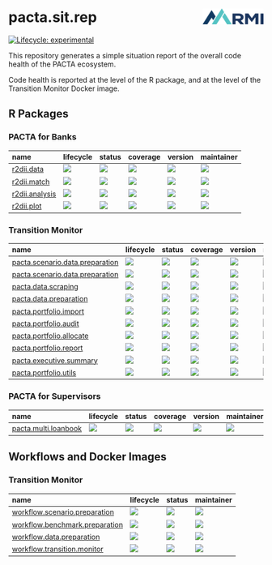 
<!-- README.md is generated from README.Rmd. Please edit that file -->

# pacta.sit.rep <img src="assets/images/logo.png" align="right" width="120" />

<!-- badges: start -->

[![Lifecycle:
experimental](https://img.shields.io/badge/lifecycle-experimental-orange.svg)](https://lifecycle.r-lib.org/articles/stages.html#experimental)
<!-- badges: end -->

This repository generates a simple situation report of the overall code
health of the PACTA ecosystem.

Code health is reported at the level of the R package, and at the level
of the Transition Monitor Docker image.

## R Packages

### PACTA for Banks

| name | lifecycle | status | coverage | version | maintainer |
|:---|:---|:---|:---|:---|:---|
| [r2dii.data](https://rmi-pacta.github.io/r2dii.data/) | [![](https://lifecycle.r-lib.org/reference/figures/lifecycle-stable.svg)](https://lifecycle.r-lib.org/articles/stages.html#stable) | [![](https://github.com/RMI-PACTA/r2dii.data/actions/workflows/R.yml/badge.svg?branch=main)](https://github.com/RMI-PACTA/r2dii.data/actions/workflows/R.yml?query=branch%3Amain) | [![](https://img.shields.io/codecov/c/github/rmi-pacta/r2dii.data/main)](https://app.codecov.io/gh/RMI-PACTA/r2dii.data?branch=main) | [![](https://img.shields.io/github/r-package/v/rmi-pacta/r2dii.data/main?label=version&labelColor=%23444d56&color=%2334d058)](https://github.com/RMI-PACTA/r2dii.data/blob/main/DESCRIPTION) | [![](https://img.shields.io/badge/dynamic/json?label=codeowner&query=codeownerInfo.ownersForFile&url=https%3A%2F%2Fgithub.com%2Frmi-pacta%2Fr2dii.data%2Fdeferred-metadata%2Fmain%2F.github%2FCODEOWNERS)](https://github.com/RMI-PACTA/r2dii.data/blob/main/.github/CODEOWNERS) |
| [r2dii.match](https://rmi-pacta.github.io/r2dii.match/) | [![](https://lifecycle.r-lib.org/reference/figures/lifecycle-stable.svg)](https://lifecycle.r-lib.org/articles/stages.html#stable) | [![](https://github.com/RMI-PACTA/r2dii.match/actions/workflows/R.yml/badge.svg?branch=main)](https://github.com/RMI-PACTA/r2dii.match/actions/workflows/R.yml?query=branch%3Amain) | [![](https://img.shields.io/codecov/c/github/rmi-pacta/r2dii.match/main)](https://app.codecov.io/gh/RMI-PACTA/r2dii.match?branch=main) | [![](https://img.shields.io/github/r-package/v/rmi-pacta/r2dii.match/main?label=version&labelColor=%23444d56&color=%2334d058)](https://github.com/RMI-PACTA/r2dii.match/blob/main/DESCRIPTION) | [![](https://img.shields.io/badge/dynamic/json?label=codeowner&query=codeownerInfo.ownersForFile&url=https%3A%2F%2Fgithub.com%2Frmi-pacta%2Fr2dii.match%2Fdeferred-metadata%2Fmain%2F.github%2FCODEOWNERS)](https://github.com/RMI-PACTA/r2dii.match/blob/main/.github/CODEOWNERS) |
| [r2dii.analysis](https://rmi-pacta.github.io/r2dii.analysis/) | [![](https://lifecycle.r-lib.org/reference/figures/lifecycle-stable.svg)](https://lifecycle.r-lib.org/articles/stages.html#stable) | [![](https://github.com/RMI-PACTA/r2dii.analysis/actions/workflows/R.yml/badge.svg?branch=main)](https://github.com/RMI-PACTA/r2dii.analysis/actions/workflows/R.yml?query=branch%3Amain) | [![](https://img.shields.io/codecov/c/github/rmi-pacta/r2dii.analysis/main)](https://app.codecov.io/gh/RMI-PACTA/r2dii.analysis?branch=main) | [![](https://img.shields.io/github/r-package/v/rmi-pacta/r2dii.analysis/main?label=version&labelColor=%23444d56&color=%2334d058)](https://github.com/RMI-PACTA/r2dii.analysis/blob/main/DESCRIPTION) | [![](https://img.shields.io/badge/dynamic/json?label=codeowner&query=codeownerInfo.ownersForFile&url=https%3A%2F%2Fgithub.com%2Frmi-pacta%2Fr2dii.analysis%2Fdeferred-metadata%2Fmain%2F.github%2FCODEOWNERS)](https://github.com/RMI-PACTA/r2dii.analysis/blob/main/.github/CODEOWNERS) |
| [r2dii.plot](https://rmi-pacta.github.io/r2dii.plot/) | [![](https://lifecycle.r-lib.org/reference/figures/lifecycle-experimental.svg)](https://lifecycle.r-lib.org/articles/stages.html#experimental) | [![](https://github.com/RMI-PACTA/r2dii.plot/actions/workflows/R.yml/badge.svg?branch=main)](https://github.com/RMI-PACTA/r2dii.plot/actions/workflows/R.yml?query=branch%3Amain) | [![](https://img.shields.io/codecov/c/github/rmi-pacta/r2dii.plot/main)](https://app.codecov.io/gh/RMI-PACTA/r2dii.plot?branch=main) | [![](https://img.shields.io/github/r-package/v/rmi-pacta/r2dii.plot/main?label=version&labelColor=%23444d56&color=%2334d058)](https://github.com/RMI-PACTA/r2dii.plot/blob/main/DESCRIPTION) | [![](https://img.shields.io/badge/dynamic/json?label=codeowner&query=codeownerInfo.ownersForFile&url=https%3A%2F%2Fgithub.com%2Frmi-pacta%2Fr2dii.plot%2Fdeferred-metadata%2Fmain%2F.github%2FCODEOWNERS)](https://github.com/RMI-PACTA/r2dii.plot/blob/main/.github/CODEOWNERS) |

### Transition Monitor

| name | lifecycle | status | coverage | version | maintainer |
|:---|:---|:---|:---|:---|:---|
| [pacta.scenario.data.preparation](https://rmi-pacta.github.io/pacta.scenario.data.preparation/) | [![](https://lifecycle.r-lib.org/reference/figures/lifecycle-stable.svg)](https://lifecycle.r-lib.org/articles/stages.html#stable) | [![](https://github.com/RMI-PACTA/pacta.scenario.data.preparation/actions/workflows/R-CMD-check.yaml/badge.svg?branch=main)](https://github.com/RMI-PACTA/pacta.scenario.data.preparation/actions/workflows/R-CMD-check.yaml?query=branch%3Amain) | [![](https://img.shields.io/codecov/c/github/rmi-pacta/pacta.scenario.data.preparation/main)](https://app.codecov.io/gh/RMI-PACTA/pacta.scenario.data.preparation?branch=main) | [![](https://img.shields.io/github/r-package/v/rmi-pacta/pacta.scenario.data.preparation/main?label=version&labelColor=%23444d56&color=%2334d058)](https://github.com/RMI-PACTA/pacta.scenario.data.preparation/blob/main/DESCRIPTION) | [![](https://img.shields.io/badge/dynamic/json?label=codeowner&query=codeownerInfo.ownersForFile&url=https%3A%2F%2Fgithub.com%2Frmi-pacta%2Fpacta.scenario.data.preparation%2Fdeferred-metadata%2Fmain%2F.github%2FCODEOWNERS)](https://github.com/RMI-PACTA/pacta.scenario.data.preparation/blob/main/.github/CODEOWNERS) |
| [pacta.scenario.data.preparation](https://rmi-pacta.github.io/pacta.scenario.data.preparation/) | [![](https://lifecycle.r-lib.org/reference/figures/lifecycle-stable.svg)](https://lifecycle.r-lib.org/articles/stages.html#stable) | [![](https://github.com/RMI-PACTA/pacta.scenario.data.preparation/actions/workflows/R-CMD-check.yaml/badge.svg?branch=main)](https://github.com/RMI-PACTA/pacta.scenario.data.preparation/actions/workflows/R-CMD-check.yaml?query=branch%3Amain) | [![](https://img.shields.io/codecov/c/github/rmi-pacta/pacta.scenario.data.preparation/main)](https://app.codecov.io/gh/RMI-PACTA/pacta.scenario.data.preparation?branch=main) | [![](https://img.shields.io/github/r-package/v/rmi-pacta/pacta.scenario.data.preparation/main?label=version&labelColor=%23444d56&color=%2334d058)](https://github.com/RMI-PACTA/pacta.scenario.data.preparation/blob/main/DESCRIPTION) | [![](https://img.shields.io/badge/dynamic/json?label=codeowner&query=codeownerInfo.ownersForFile&url=https%3A%2F%2Fgithub.com%2Frmi-pacta%2Fpacta.scenario.data.preparation%2Fdeferred-metadata%2Fmain%2F.github%2FCODEOWNERS)](https://github.com/RMI-PACTA/pacta.scenario.data.preparation/blob/main/.github/CODEOWNERS) |
| [pacta.data.scraping](https://rmi-pacta.github.io/pacta.data.scraping/) | [![](https://lifecycle.r-lib.org/reference/figures/lifecycle-stable.svg)](https://lifecycle.r-lib.org/articles/stages.html#stable) | [![](https://github.com/RMI-PACTA/pacta.data.scraping/actions/workflows/R-CMD-check.yaml/badge.svg?branch=main)](https://github.com/RMI-PACTA/pacta.data.scraping/actions/workflows/R-CMD-check.yaml?query=branch%3Amain) | [![](https://img.shields.io/codecov/c/github/rmi-pacta/pacta.data.scraping/main)](https://app.codecov.io/gh/RMI-PACTA/pacta.data.scraping?branch=main) | [![](https://img.shields.io/github/r-package/v/rmi-pacta/pacta.data.scraping/main?label=version&labelColor=%23444d56&color=%2334d058)](https://github.com/RMI-PACTA/pacta.data.scraping/blob/main/DESCRIPTION) | [![](https://img.shields.io/badge/dynamic/json?label=codeowner&query=codeownerInfo.ownersForFile&url=https%3A%2F%2Fgithub.com%2Frmi-pacta%2Fpacta.data.scraping%2Fdeferred-metadata%2Fmain%2F.github%2FCODEOWNERS)](https://github.com/RMI-PACTA/pacta.data.scraping/blob/main/.github/CODEOWNERS) |
| [pacta.data.preparation](https://rmi-pacta.github.io/pacta.data.preparation/) | [![](https://lifecycle.r-lib.org/reference/figures/lifecycle-stable.svg)](https://lifecycle.r-lib.org/articles/stages.html#stable) | [![](https://github.com/RMI-PACTA/pacta.data.preparation/actions/workflows/R-CMD-check.yaml/badge.svg?branch=main)](https://github.com/RMI-PACTA/pacta.data.preparation/actions/workflows/R-CMD-check.yaml?query=branch%3Amain) | [![](https://img.shields.io/codecov/c/github/rmi-pacta/pacta.data.preparation/main)](https://app.codecov.io/gh/RMI-PACTA/pacta.data.preparation?branch=main) | [![](https://img.shields.io/github/r-package/v/rmi-pacta/pacta.data.preparation/main?label=version&labelColor=%23444d56&color=%2334d058)](https://github.com/RMI-PACTA/pacta.data.preparation/blob/main/DESCRIPTION) | [![](https://img.shields.io/badge/dynamic/json?label=codeowner&query=codeownerInfo.ownersForFile&url=https%3A%2F%2Fgithub.com%2Frmi-pacta%2Fpacta.data.preparation%2Fdeferred-metadata%2Fmain%2F.github%2FCODEOWNERS)](https://github.com/RMI-PACTA/pacta.data.preparation/blob/main/.github/CODEOWNERS) |
| [pacta.portfolio.import](https://rmi-pacta.github.io/pacta.portfolio.import/) | [![](https://lifecycle.r-lib.org/reference/figures/lifecycle-stable.svg)](https://lifecycle.r-lib.org/articles/stages.html#stable) | [![](https://github.com/RMI-PACTA/pacta.portfolio.import/actions/workflows/R-CMD-check.yaml/badge.svg?branch=main)](https://github.com/RMI-PACTA/pacta.portfolio.import/actions/workflows/R-CMD-check.yaml?query=branch%3Amain) | [![](https://img.shields.io/codecov/c/github/rmi-pacta/pacta.portfolio.import/main)](https://app.codecov.io/gh/RMI-PACTA/pacta.portfolio.import?branch=main) | [![](https://img.shields.io/github/r-package/v/rmi-pacta/pacta.portfolio.import/main?label=version&labelColor=%23444d56&color=%2334d058)](https://github.com/RMI-PACTA/pacta.portfolio.import/blob/main/DESCRIPTION) | [![](https://img.shields.io/badge/dynamic/json?label=codeowner&query=codeownerInfo.ownersForFile&url=https%3A%2F%2Fgithub.com%2Frmi-pacta%2Fpacta.portfolio.import%2Fdeferred-metadata%2Fmain%2F.github%2FCODEOWNERS)](https://github.com/RMI-PACTA/pacta.portfolio.import/blob/main/.github/CODEOWNERS) |
| [pacta.portfolio.audit](https://rmi-pacta.github.io/pacta.portfolio.audit/) | [![](https://lifecycle.r-lib.org/reference/figures/lifecycle-stable.svg)](https://lifecycle.r-lib.org/articles/stages.html#stable) | [![](https://github.com/RMI-PACTA/pacta.portfolio.audit/actions/workflows/R-CMD-check.yaml/badge.svg?branch=main)](https://github.com/RMI-PACTA/pacta.portfolio.audit/actions/workflows/R-CMD-check.yaml?query=branch%3Amain) | [![](https://img.shields.io/codecov/c/github/rmi-pacta/pacta.portfolio.audit/main)](https://app.codecov.io/gh/RMI-PACTA/pacta.portfolio.audit?branch=main) | [![](https://img.shields.io/github/r-package/v/rmi-pacta/pacta.portfolio.audit/main?label=version&labelColor=%23444d56&color=%2334d058)](https://github.com/RMI-PACTA/pacta.portfolio.audit/blob/main/DESCRIPTION) | [![](https://img.shields.io/badge/dynamic/json?label=codeowner&query=codeownerInfo.ownersForFile&url=https%3A%2F%2Fgithub.com%2Frmi-pacta%2Fpacta.portfolio.audit%2Fdeferred-metadata%2Fmain%2F.github%2FCODEOWNERS)](https://github.com/RMI-PACTA/pacta.portfolio.audit/blob/main/.github/CODEOWNERS) |
| [pacta.portfolio.allocate](https://rmi-pacta.github.io/pacta.portfolio.allocate/) | [![](https://lifecycle.r-lib.org/reference/figures/lifecycle-stable.svg)](https://lifecycle.r-lib.org/articles/stages.html#stable) | [![](https://github.com/RMI-PACTA/pacta.portfolio.allocate/actions/workflows/R-CMD-check.yaml/badge.svg?branch=main)](https://github.com/RMI-PACTA/pacta.portfolio.allocate/actions/workflows/R-CMD-check.yaml?query=branch%3Amain) | [![](https://img.shields.io/codecov/c/github/rmi-pacta/pacta.portfolio.allocate/main)](https://app.codecov.io/gh/RMI-PACTA/pacta.portfolio.allocate?branch=main) | [![](https://img.shields.io/github/r-package/v/rmi-pacta/pacta.portfolio.allocate/main?label=version&labelColor=%23444d56&color=%2334d058)](https://github.com/RMI-PACTA/pacta.portfolio.allocate/blob/main/DESCRIPTION) | [![](https://img.shields.io/badge/dynamic/json?label=codeowner&query=codeownerInfo.ownersForFile&url=https%3A%2F%2Fgithub.com%2Frmi-pacta%2Fpacta.portfolio.allocate%2Fdeferred-metadata%2Fmain%2F.github%2FCODEOWNERS)](https://github.com/RMI-PACTA/pacta.portfolio.allocate/blob/main/.github/CODEOWNERS) |
| [pacta.portfolio.report](https://rmi-pacta.github.io/pacta.portfolio.report/) | [![](https://lifecycle.r-lib.org/reference/figures/lifecycle-experimental.svg)](https://lifecycle.r-lib.org/articles/stages.html#experimental) | [![](https://github.com/RMI-PACTA/pacta.portfolio.report/actions/workflows/R-CMD-check.yaml/badge.svg?branch=main)](https://github.com/RMI-PACTA/pacta.portfolio.report/actions/workflows/R-CMD-check.yaml?query=branch%3Amain) | [![](https://img.shields.io/codecov/c/github/rmi-pacta/pacta.portfolio.report/main)](https://app.codecov.io/gh/RMI-PACTA/pacta.portfolio.report?branch=main) | [![](https://img.shields.io/github/r-package/v/rmi-pacta/pacta.portfolio.report/main?label=version&labelColor=%23444d56&color=%2334d058)](https://github.com/RMI-PACTA/pacta.portfolio.report/blob/main/DESCRIPTION) | [![](https://img.shields.io/badge/dynamic/json?label=codeowner&query=codeownerInfo.ownersForFile&url=https%3A%2F%2Fgithub.com%2Frmi-pacta%2Fpacta.portfolio.report%2Fdeferred-metadata%2Fmain%2F.github%2FCODEOWNERS)](https://github.com/RMI-PACTA/pacta.portfolio.report/blob/main/.github/CODEOWNERS) |
| [pacta.executive.summary](https://rmi-pacta.github.io/pacta.executive.summary/) | [![](https://lifecycle.r-lib.org/reference/figures/lifecycle-experimental.svg)](https://lifecycle.r-lib.org/articles/stages.html#experimental) | [![](https://github.com/RMI-PACTA/pacta.executive.summary/actions/workflows/R-CMD-check.yaml/badge.svg?branch=main)](https://github.com/RMI-PACTA/pacta.executive.summary/actions/workflows/R-CMD-check.yaml?query=branch%3Amain) | [![](https://img.shields.io/codecov/c/github/rmi-pacta/pacta.executive.summary/main)](https://app.codecov.io/gh/RMI-PACTA/pacta.executive.summary?branch=main) | [![](https://img.shields.io/github/r-package/v/rmi-pacta/pacta.executive.summary/main?label=version&labelColor=%23444d56&color=%2334d058)](https://github.com/RMI-PACTA/pacta.executive.summary/blob/main/DESCRIPTION) | [![](https://img.shields.io/badge/dynamic/json?label=codeowner&query=codeownerInfo.ownersForFile&url=https%3A%2F%2Fgithub.com%2Frmi-pacta%2Fpacta.executive.summary%2Fdeferred-metadata%2Fmain%2F.github%2FCODEOWNERS)](https://github.com/RMI-PACTA/pacta.executive.summary/blob/main/.github/CODEOWNERS) |
| [pacta.portfolio.utils](https://rmi-pacta.github.io/pacta.portfolio.utils/) | [![](https://lifecycle.r-lib.org/reference/figures/lifecycle-stable.svg)](https://lifecycle.r-lib.org/articles/stages.html#stable) | [![](https://github.com/RMI-PACTA/pacta.portfolio.utils/actions/workflows/R-CMD-check.yaml/badge.svg?branch=main)](https://github.com/RMI-PACTA/pacta.portfolio.utils/actions/workflows/R-CMD-check.yaml?query=branch%3Amain) | [![](https://img.shields.io/codecov/c/github/rmi-pacta/pacta.portfolio.utils/main)](https://app.codecov.io/gh/RMI-PACTA/pacta.portfolio.utils?branch=main) | [![](https://img.shields.io/github/r-package/v/rmi-pacta/pacta.portfolio.utils/main?label=version&labelColor=%23444d56&color=%2334d058)](https://github.com/RMI-PACTA/pacta.portfolio.utils/blob/main/DESCRIPTION) | [![](https://img.shields.io/badge/dynamic/json?label=codeowner&query=codeownerInfo.ownersForFile&url=https%3A%2F%2Fgithub.com%2Frmi-pacta%2Fpacta.portfolio.utils%2Fdeferred-metadata%2Fmain%2F.github%2FCODEOWNERS)](https://github.com/RMI-PACTA/pacta.portfolio.utils/blob/main/.github/CODEOWNERS) |

### PACTA for Supervisors

| name | lifecycle | status | coverage | version | maintainer |
|:---|:---|:---|:---|:---|:---|
| [pacta.multi.loanbook](https://rmi-pacta.github.io/pacta.multi.loanbook/) | [![](https://lifecycle.r-lib.org/reference/figures/lifecycle-experimental.svg)](https://lifecycle.r-lib.org/articles/stages.html#experimental) | [![](https://github.com/RMI-PACTA/pacta.multi.loanbook/actions/workflows/R-CMD-check.yaml/badge.svg?branch=main)](https://github.com/RMI-PACTA/pacta.multi.loanbook/actions/workflows/R-CMD-check.yaml?query=branch%3Amain) | [![](https://img.shields.io/codecov/c/github/rmi-pacta/pacta.multi.loanbook/main)](https://app.codecov.io/gh/RMI-PACTA/pacta.multi.loanbook?branch=main) | [![](https://img.shields.io/github/r-package/v/rmi-pacta/pacta.multi.loanbook/main?label=version&labelColor=%23444d56&color=%2334d058)](https://github.com/RMI-PACTA/pacta.multi.loanbook/blob/main/DESCRIPTION) | [![](https://img.shields.io/badge/dynamic/json?label=codeowner&query=codeownerInfo.ownersForFile&url=https%3A%2F%2Fgithub.com%2Frmi-pacta%2Fpacta.multi.loanbook%2Fdeferred-metadata%2Fmain%2F.github%2FCODEOWNERS)](https://github.com/RMI-PACTA/pacta.multi.loanbook/blob/main/.github/CODEOWNERS) |

## Workflows and Docker Images

### Transition Monitor

| name | lifecycle | status | maintainer |
|:---|:---|:---|:---|
| [workflow.scenario.preparation](https://rmi-pacta.github.io/workflow.scenario.preparation/) | [![](https://lifecycle.r-lib.org/reference/figures/lifecycle-stable.svg)](https://lifecycle.r-lib.org/articles/stages.html#stable) | [![](https://github.com/RMI-PACTA/workflow.scenario.preparation/actions/workflows/docker.yml/badge.svg?branch=main)](https://github.com/RMI-PACTA/workflow.scenario.preparation/actions/workflows/docker.yml?query=branch%3Amain) | [![](https://img.shields.io/badge/dynamic/json?label=codeowner&query=codeownerInfo.ownersForFile&url=https%3A%2F%2Fgithub.com%2Frmi-pacta%2Fworkflow.scenario.preparation%2Fdeferred-metadata%2Fmain%2F.github%2FCODEOWNERS)](https://github.com/RMI-PACTA/workflow.scenario.preparation/blob/main/.github/CODEOWNERS) |
| [workflow.benchmark.preparation](https://rmi-pacta.github.io/workflow.benchmark.preparation/) | [![](https://lifecycle.r-lib.org/reference/figures/lifecycle-experimental.svg)](https://lifecycle.r-lib.org/articles/stages.html#experimental) | [![](https://github.com/RMI-PACTA/workflow.benchmark.preparation/actions/workflows/docker.yml/badge.svg?branch=main)](https://github.com/RMI-PACTA/workflow.benchmark.preparation/actions/workflows/docker.yml?query=branch%3Amain) | [![](https://img.shields.io/badge/dynamic/json?label=codeowner&query=codeownerInfo.ownersForFile&url=https%3A%2F%2Fgithub.com%2Frmi-pacta%2Fworkflow.benchmark.preparation%2Fdeferred-metadata%2Fmain%2F.github%2FCODEOWNERS)](https://github.com/RMI-PACTA/workflow.benchmark.preparation/blob/main/.github/CODEOWNERS) |
| [workflow.data.preparation](https://rmi-pacta.github.io/workflow.data.preparation/) | [![](https://lifecycle.r-lib.org/reference/figures/lifecycle-stable.svg)](https://lifecycle.r-lib.org/articles/stages.html#stable) | [![](https://github.com/RMI-PACTA/workflow.data.preparation/actions/workflows/docker.yml/badge.svg?branch=main)](https://github.com/RMI-PACTA/workflow.data.preparation/actions/workflows/docker.yml?query=branch%3Amain) | [![](https://img.shields.io/badge/dynamic/json?label=codeowner&query=codeownerInfo.ownersForFile&url=https%3A%2F%2Fgithub.com%2Frmi-pacta%2Fworkflow.data.preparation%2Fdeferred-metadata%2Fmain%2F.github%2FCODEOWNERS)](https://github.com/RMI-PACTA/workflow.data.preparation/blob/main/.github/CODEOWNERS) |
| [workflow.transition.monitor](https://rmi-pacta.github.io/workflow.transition.monitor/) | [![](https://lifecycle.r-lib.org/reference/figures/lifecycle-stable.svg)](https://lifecycle.r-lib.org/articles/stages.html#stable) | [![](https://github.com/RMI-PACTA/workflow.transition.monitor/actions/workflows/build-Docker-image-triggers.yml/badge.svg?branch=main)](https://github.com/RMI-PACTA/workflow.transition.monitor/actions/workflows/build-Docker-image-triggers.yml?query=branch%3Amain) | [![](https://img.shields.io/badge/dynamic/json?label=codeowner&query=codeownerInfo.ownersForFile&url=https%3A%2F%2Fgithub.com%2Frmi-pacta%2Fworkflow.transition.monitor%2Fdeferred-metadata%2Fmain%2F.github%2FCODEOWNERS)](https://github.com/RMI-PACTA/workflow.transition.monitor/blob/main/.github/CODEOWNERS) |
